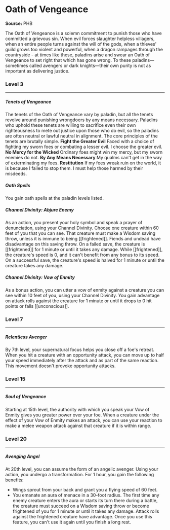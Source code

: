# Oath of Vengeance

**Source:** PHB

The Oath of Vengeance is a solemn commitment to punish those who have committed a grievous sin. When evil forces slaughter helpless villagers, when an entire people turns against the will of the gods, when a thieves' guild grows too violent and powerful, when a dragon rampages through the countryside - at times like these, paladins arise and swear an Oath of Vengeance to set right that which has gone wrong. To these paladins—sometimes called avengers or dark knights—their own purity is not as important as delivering justice.

### Level 3
---
##### **Tenets of Vengeance**
The tenets of the Oath of Vengeance vary by paladin, but all the tenets revolve around punishing wrongdoers by any means necessary. Paladins who uphold these tenets are willing to sacrifice even their own righteousness to mete out justice upon those who do evil, so the paladins are often neutral or lawful neutral in alignment. The core principles of the tenets are brutally simple.
**Fight the Greater Evil**
Faced with a choice of fighting my sworn foes or combating a lesser evil. I choose the greater evil.
**No Mercy for the Wicked**
Ordinary foes might win my mercy, but my sworn enemies do not.
**By Any Means Necessary**
My qualms can't get in the way of exterminating my foes.
**Restitution**
If my foes wreak ruin on the world, it is because I failed to stop them. I must help those harmed by their misdeeds.

##### **Oath Spells**
You gain oath spells at the paladin levels listed.

##### **Channel Divinity: Abjure Enemy**
As an action, you present your holy symbol and speak a prayer of denunciation, using your Channel Divinity. Choose one creature within 60 feet of you that you can see. That creature must make a Wisdom saving throw, unless it is immune to being [[frightened]]. Fiends and undead have disadvantage on this saving throw.
On a failed save, the creature is [[frightened]] for 1 minute or until it takes any damage. While [[frightened]], the creature's speed is 0, and it can't benefit from any bonus to its speed.
On a successful save, the creature's speed is halved for 1 minute or until the creature takes any damage.

##### **Channel Divinity: Vow of Enmity**
As a bonus action, you can utter a vow of enmity against a creature you can see within 10 feet of you, using your Channel Divinity. You gain advantage on attack rolls against the creature for 1 minute or until it drops to 0 hit points or falls [[unconscious]].

### Level 7
---
##### **Relentless Avenger**
By 7th level, your supernatural focus helps you close off a foe's retreat. When you hit a creature with an opportunity attack, you can move up to half your speed immediately after the attack and as part of the same reaction. This movement doesn't provoke opportunity attacks.

### Level 15
---
##### **Soul of Vengeance**
Starting at 15th level, the authority with which you speak your Vow of Enmity gives you greater power over your foe. When a creature under the effect of your Vow of Enmity makes an attack, you can use your reaction to make a melee weapon attack against that creature if it is within range.

### Level 20
---
##### **Avenging Angel**
At 20th level, you can assume the form of an angelic avenger. Using your action, you undergo a transformation. For 1 hour, you gain the following benefits:
- Wings sprout from your back and grant you a flying speed of 60 feet.
- You emanate an aura of menace in a 30-foot radius. The first time any enemy creature enters the aura or starts its turn there during a battle, the creature must succeed on a Wisdom saving throw or become frightened of you for 1 minute or until it takes any damage. Attack rolls against the frightened creature have advantage.
Once you use this feature, you can't use it again until you finish a long rest.